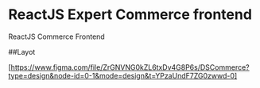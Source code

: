 # ReactJS Expert Commerce frontend
ReactJS Commerce Frontend

##Layot

[https://www.figma.com/file/ZrGNVNG0kZL6txDv4G8P6s/DSCommerce?type=design&node-id=0-1&mode=design&t=YPzaUndF7ZG0zwwd-0]
